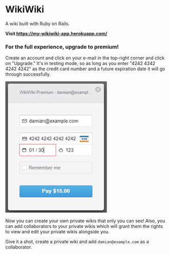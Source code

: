 # WikiWiki

A wiki built with Ruby on Rails.

**Visit https://my-wikiwiki-app.herokuapp.com/**

### For the full experience, upgrade to premium!

Create an account and click on your e-mail in the top-right corner and click on "Upgrade." It's in testing mode, so as long as you enter "4242 4242 4242 4242" as the credit card number and a future expiration date it will go through successfully.

![Stripe](app/assets/images/stripe.jpg)

Now you can create your own private wikis that only you can see! Also, you can add collaborators to your private wikis which will grant them the rights to view and edit your private wikis alongside you.

Give it a shot, create a private wiki and add `damian@example.com` as a collaborator.
